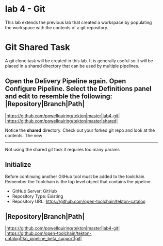 # lab 4 - Git
This lab extends the previous lab that created a workspace by populating the workspace with the contents of a git repository.

# Git Shared Task
A git clone task will be created in this lab.  It is generally useful so it will be placed in a shared directory that can be used by multiple pipelines.

Open the Delivery Pipeline again.  Open **Configure Pipeline**. Select the **Definitions** panel and edit to resemble the following:
|Repository|Branch|Path|
--
|https://github.com/powellquiring/tekton|master|lab4-git|
|https://github.com/powellquiring/tekton|master|shared|


Notice the **shared** directory.  Check out your forked git repo and look at the contents.  The new 


---- ---

Not using the shared git task it requires too many params
## Initialize
Before continuing another GitHub tool must be added to the toolchain.  Remember the Toolchain is the top level object that contains the pipeline.
- GitHub Server: GitHub
- Repository Type: Existing
- Repository URL: https://github.com/open-toolchain/tekton-catalog

|Repository|Branch|Path|
--
|https://github.com/powellquiring/tekton|master|lab4-git|
|https://github.com/open-toolchain/tekton-catalog|tkn_pipeline_beta_support|git|
